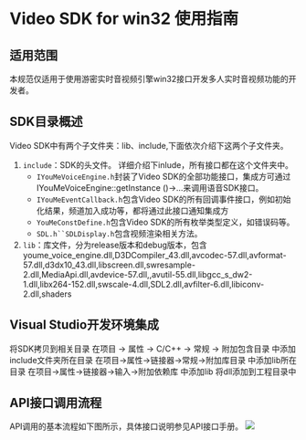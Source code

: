 # Video SDK for win32 使用指南

## 适用范围

本规范仅适用于使用游密实时音视频引擎win32接口开发多人实时音视频功能的开发者。

## SDK目录概述

Video SDK中有两个子文件夹：lib、include,下面依次介绍下这两个子文件夹。

1. `include`：SDK的头文件。
详细介绍下inlude，所有接口都在这个文件夹中。
    * `IYouMeVoiceEngine.h`封装了Video SDK的全部功能接口，集成方可通过 IYouMeVoiceEngine::getInstance ()->…来调用语音SDK接口。
    * `IYouMeEventCallback.h`包含Video SDK的所有回调事件接口，例如初始化结果，频道加入成功等，都将通过此接口通知集成方
    * `YouMeConstDefine.h`包含Video SDK的所有枚举类型定义，如错误码等。
	* `SDL.h``SDLDisplay.h`包含视频渲染相关方法。
2. `lib`：库文件，分为release版本和debug版本，包含youme_voice_engine.dll,D3DCompiler_43.dll,avcodec-57.dll,avformat-57.dll,d3dx10_43.dll,libscreen.dll,swresample-2.dll,MediaApi.dll,avdevice-57.dll,,avutil-55.dll,libgcc_s_dw2-1.dll,libx264-152.dll,swscale-4.dll,SDL2.dll,avfilter-6.dll,libiconv-2.dll,shaders

## Visual Studio开发环境集成
将SDK拷贝到相关目录
在项目 -> 属性 -> C/C++ -> 常规 -> 附加包含目录 中添加 include文件夹所在目录
在项目->属性->链接器->常规->附加库目录 中添加lib所在目录
在项目->属性->链接器->输入->附加依赖库 中添加lib
将dll添加到工程目录中


## API接口调用流程
API调用的基本流程如下图所示，具体接口说明参见API接口手册。
![](https://www.youme.im/doc/images/talk_shixutu.png)
